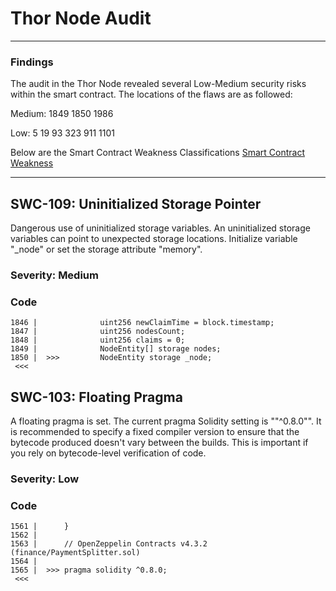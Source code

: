 # Thor Node Audit
-------------------

### Findings

The audit in the Thor Node revealed several Low-Medium security risks within the smart contract. The locations of the flaws are as followed:

Medium: 1849
        1850
        1986
        
Low:    5
        19
        93
        323
        911
        1101
        
       
Below are the Smart Contract Weakness Classifications [Smart Contract Weakness](https://swcregistry.io/)

-------------------


## SWC-109: Uninitialized Storage Pointer
Dangerous use of uninitialized storage variables.
An uninitialized storage variables can point to unexpected storage locations. Initialize variable "_node" or set the storage attribute "memory".

### Severity: Medium

### Code
```
1846 |              uint256 newClaimTime = block.timestamp;
1847 |              uint256 nodesCount;
1848 |              uint256 claims = 0;
1849 |              NodeEntity[] storage nodes;
1850 |  >>>         NodeEntity storage _node;
 <<<
```
        
        
        
## SWC-103: Floating Pragma
A floating pragma is set.
The current pragma Solidity setting is ""^0.8.0"". It is recommended to specify a fixed compiler version to ensure that the bytecode produced doesn't vary between the builds. This is important if you rely on bytecode-level verification of code.

### Severity: Low

### Code
```
1561 |      }
1562 |      
1563 |      // OpenZeppelin Contracts v4.3.2 (finance/PaymentSplitter.sol)
1564 |      
1565 |  >>> pragma solidity ^0.8.0;
 <<<
```
        
